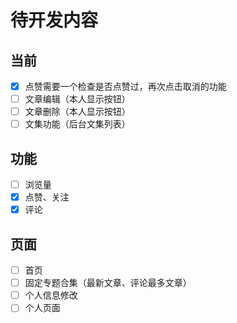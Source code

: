 # 待开发内容

## 当前

- [x] 点赞需要一个检查是否点赞过，再次点击取消的功能
- [ ] 文章编辑（本人显示按钮）
- [ ] 文章删除（本人显示按钮）
- [ ] 文集功能（后台文集列表）

## 功能

- [ ] 浏览量
- [x] 点赞、关注
- [x] 评论

## 页面

- [ ] 首页
- [ ] 固定专题合集（最新文章、评论最多文章）
- [ ] 个人信息修改
- [ ] 个人页面

